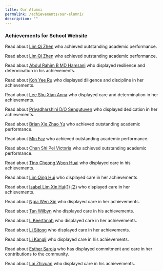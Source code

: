 ```yaml
---
title: Our Alumni
permalink: /achievements/our-alumni/
description: ""
---
```

### Achievements for School Website

Read about [Lim Qi Zhen](https://staging.d3sil9pzbw3lij.amplifyapp.com/images/Alumni%202020%20Lim%20Qi%20Zhen.jpg) who achieved outstanding academic performance.


Read about [Lim Qi Zhen](https://staging.d3sil9pzbw3lij.amplifyapp.com/images/Achievements/2020%20alumni%20lim%20qi%20zhen.jpg) who achieved outstanding academic performance.


Read about [Abdul Rahim B MD Hamsani](https://staging.d3sil9pzbw3lij.amplifyapp.com/images/Abdul%20Rahim%20B%20MD%20Hamsani.jpg) who displayed resilience and determination in his achievements.  

Read about [Koh Yee Ru](https://staging.d3sil9pzbw3lij.amplifyapp.com/images/Koh%20Yee%20Ru.jpg) who displayed diligence and discipline in her achievements. 

Read about [Lee Shu Xian Anna](https://staging.d3sil9pzbw3lij.amplifyapp.com/images/Abdul%20Rahim%20B%20MD%20Hamsani%20&%20Lee%20Shu%20Xian%20Anna.jpg) who displayed care and determination in her achievements.  

Read about [Priyadharshini D/O Sengutuven](https://staging.d3sil9pzbw3lij.amplifyapp.com/images/Priyadharshini%20DO%20Sengutuven.jpg) who displayed dedication in her achievements.  
  
Read about [Brian Xie Zhao Yu](https://staging.d3sil9pzbw3lij.amplifyapp.com/images/Brian%20Xie%20Zhao%20Yu.jpg) who achieved outstanding academic performance.  
 
Read about [Min Fay](https://staging.d3sil9pzbw3lij.amplifyapp.com/images/Jingli%20Kixon%20&%20Min%20Fay.jpg) who achieved outstanding academic performance.  

Read about [Chan Shi Pei Victoria](https://staging.d3sil9pzbw3lij.amplifyapp.com/images/Chan%20Shi%20Pei%20Victoria.jpg) who achieved outstanding academic performance.  
 
Read about [Tino Cheong Woon Huai](https://staging.d3sil9pzbw3lij.amplifyapp.com/images/Tino%20Cheong%20Woon%20Huai.jpg) who displayed care in his achievements.  

Read about [Lim Qing Hui](https://staging.d3sil9pzbw3lij.amplifyapp.com/images/Lim%20Qing%20Hui.jpg) who displayed care in her achievements.

Read about [Isabel Lim Xin Hui(1)](https://staging.d3sil9pzbw3lij.amplifyapp.com/images/isabel%20lim.jpg) [(2)](https://staging.d3sil9pzbw3lij.amplifyapp.com/images/SET%2031.jpg) who displayed care in her achievements.  

Read about [Ngia Wen Xin](https://staging.d3sil9pzbw3lij.amplifyapp.com/images/ngiawenxin.jpg) who displayed care in her achievements.  

Read about [Tan Wilbyn](https://staging.d3sil9pzbw3lij.amplifyapp.com/images/SET%2012.jpg) who displayed care in his achievements.  

Read about [L Keerthnah](https://staging.d3sil9pzbw3lij.amplifyapp.com/images/SET%2013.jpg) who displayed care in her achievements.  

Read about [Li Sitong](https://staging.d3sil9pzbw3lij.amplifyapp.com/images/SET%2020.jpg) who displayed care in her achievements.  

Read about [Li Kangli](https://staging.d3sil9pzbw3lij.amplifyapp.com/images/SET%2032.jpg) who displayed care in his achievements. 

Read about [Esther Saroja](https://staging.d3sil9pzbw3lij.amplifyapp.com/images/Esther%20Saroja.jpg) who has displayed commitment and care in her contributions to the community. 

Read about [Lai Zhiyuan](https://staging.d3sil9pzbw3lij.amplifyapp.com/images/Lai%20Zhiyuan2010.jpg) who displayed care in his achievements.